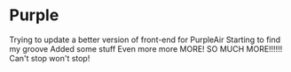 # Purple
Trying to update a better version of front-end for PurpleAir
Starting to find my groove
Added some stuff
Even more
more
MORE!
SO MUCH MORE!!!!!!
Can't stop won't stop!
